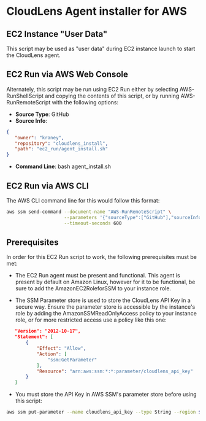 # CloudLens Agent installer for AWS

## EC2 Instance "User Data"
This script may be used as "user data" during EC2 instance launch to start
the CloudLens agent.

## EC2 Run via AWS Web Console
Alternately, this script may be run using EC2 Run either by selecting
AWS-RunShellScript and copying the contents of this script, or by running
AWS-RunRemoteScript with the following options:

* **Source Type**: GitHub
* **Source Info**: 
```json
{
   "owner": "kraney",
   "repository": "cloudlens_install",
   "path": "ec2_run/agent_install.sh"
}
```
* **Command Line**: bash agent_install.sh


## EC2 Run via AWS CLI
The AWS CLI command line for this would follow this format:

```bash
aws ssm send-command --document-name "AWS-RunRemoteScript" \
                     --parameters '{"sourceType":["GitHub"],"sourceInfo":["{ \"owner\": \"kraney\", \"repository\": \"cloudlens_install\", \"path\": \"ec2_run/agent_install.sh\" }"],"executionTimeout":["3600"],"commandLine":["bash agent_install.sh"]}' \
                     --timeout-seconds 600
```


## Prerequisites
In order for this EC2 Run script to work, the following prerequisites must be met:

* The EC2 Run agent must be present and functional. This agent is present by default on Amazon Linux, however for
it to be functional, be sure to add the AmazonEC2RoleforSSM to your instance role.

* The SSM Parameter store is used to store the CloudLens API Key in a secure way. Ensure the parameter store is 
accessible by the instance's role by adding the AmazonSSMReadOnlyAccess policy to your instance role, or for
more restricted access use a policy like this one:
```json
   "Version": "2012-10-17",
   "Statement": [
       {
           "Effect": "Allow",
           "Action": [
               "ssm:GetParameter"
           ],
           "Resource": "arn:aws:ssm:*:*:parameter/cloudlens_api_key"
       }
   ]
```
* You must store the API Key in AWS SSM's parameter store before using this script:
```bash
aws ssm put-parameter --name cloudlens_api_key --type String --region $REGION --value xxxxxxxxyyyyyyyyzzzzzzzz
```
